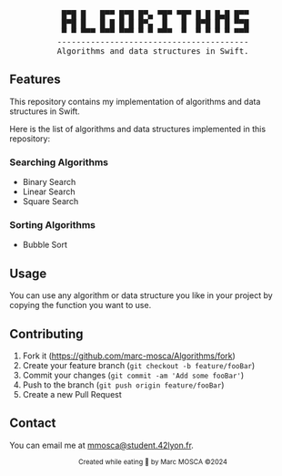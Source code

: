 <div align="center">
<pre>
 █▀█ █   █▀▀ █▀█ █▀▄ ▀█▀ ▀█▀ █ █ █▄█ █▀▀
 █▀█ █   █ █ █ █ █▀▄  █   █  █▀█ █ █ ▀▀█
 ▀ ▀ ▀▀▀ ▀▀▀ ▀▀▀ ▀ ▀ ▀▀▀  ▀  ▀ ▀ ▀ ▀ ▀▀▀
----------------------------------------
Algorithms and data structures in Swift.
</pre>
</div>

## Features

This repository contains my implementation of algorithms and data structures in Swift.

Here is the list of algorithms and data structures implemented in this repository:

### Searching Algorithms

- Binary Search
- Linear Search
- Square Search

### Sorting Algorithms

- Bubble Sort

## Usage

You can use any algorithm or data structure you like in your project by copying the function you want to use.

## Contributing

1. Fork it (<https://github.com/marc-mosca/Algorithms/fork>)
2. Create your feature branch (`git checkout -b feature/fooBar`)
3. Commit your changes (`git commit -am 'Add some fooBar'`)
4. Push to the branch (`git push origin feature/fooBar`)
5. Create a new Pull Request

## Contact

You can email me at mmosca@student.42lyon.fr.

<p align=center> <sub> Created while eating 🍿 by Marc MOSCA ©2024</sub></p>
